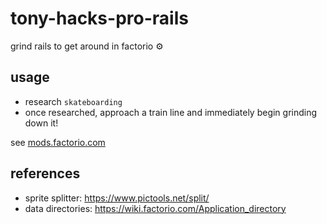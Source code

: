 # tony-hacks-pro-rails

grind rails to get around in factorio ⚙️

## usage

- research `skateboarding`
- once researched, approach a train line and immediately begin grinding down it!

see [mods.factorio.com](mods.factorio.com)

## references

- sprite splitter: https://www.pictools.net/split/
- data directories: https://wiki.factorio.com/Application_directory
